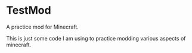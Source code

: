 # TestMod
A practice mod for Minecraft.

This is just some code I am using to practice modding various aspects of minecraft.
